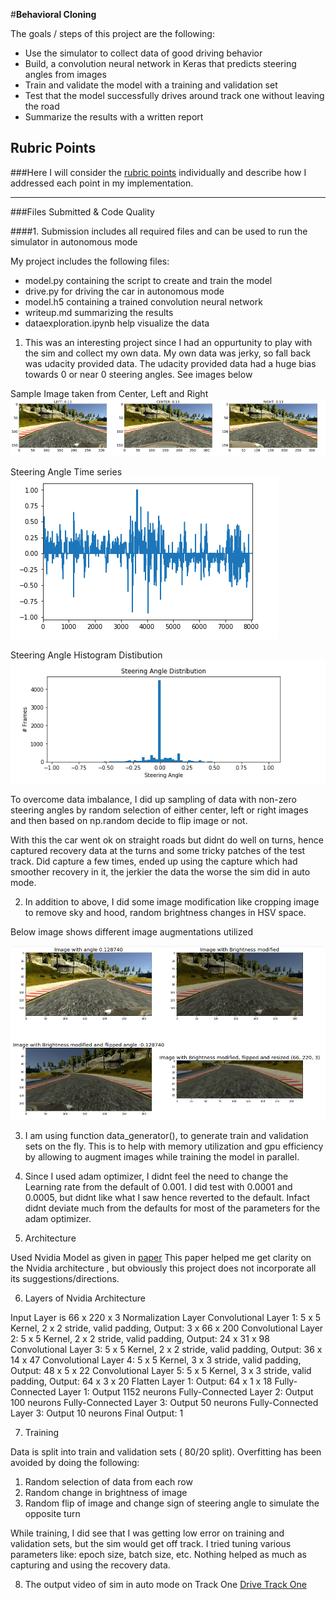 #**Behavioral Cloning** 

The goals / steps of this project are the following:
* Use the simulator to collect data of good driving behavior
* Build, a convolution neural network in Keras that predicts steering angles from images
* Train and validate the model with a training and validation set
* Test that the model successfully drives around track one without leaving the road
* Summarize the results with a written report


[//]: # (Image References)

[image1]: ./output_images/timeseries.jpg
[image2]: ./output_images/anglehistogram.jpg
[image3]: ./output_images/augmentedimage.jpg
[image4]: ./output_images/sampleimagecenterleftright.jpg

## Rubric Points
###Here I will consider the [rubric points](https://review.udacity.com/#!/rubrics/432/view) individually and describe how I addressed each point in my implementation.  

---
###Files Submitted & Code Quality

####1. Submission includes all required files and can be used to run the simulator in autonomous mode

My project includes the following files:
* model.py containing the script to create and train the model
* drive.py for driving the car in autonomous mode
* model.h5 containing a trained convolution neural network 
* writeup.md summarizing the results
* dataexploration.ipynb help visualize the data

1) This was an interesting project since I had an oppurtunity to play with the sim and collect my own data. My own data was jerky, so fall back was udacity provided data. The udacity provided data had a huge bias towards 0 or near 0 steering angles. See images below

Sample Image taken from Center, Left and Right
![alt text][image4]

Steering Angle Time series
![alt text][image1]

Steering Angle Histogram Distibution
![alt text][image2]

To overcome data imbalance, I did up sampling of data with non-zero steering angles by random selection of either center, left or right images and then based on np.random decide to flip image or not.

With this the car went ok on straight roads but didnt do well on turns, hence captured recovery data at the turns and some tricky patches of the test track. Did capture a few times, ended up using the capture which had smoother recovery in it, the jerkier the data the worse the sim did in auto mode.

2) In addition to above, I did some image modification like cropping image to remove sky and hood, random brightness changes in HSV space.

Below image shows different image augmentations utilized

![alt text][image3]


3) I am using function data_generator(), to generate train and validation sets on the fly. This is to help with memory utilization and gpu efficiency by allowing to augment images while training the model in parallel.

4) Since I used adam optimizer, I didnt feel the need to change the Learning rate from the default of 0.001. I did test with 0.0001 and 0.0005, but didnt like what I saw hence reverted to the default. Infact didnt deviate much from the defaults for most of the parameters for the adam optimizer. 

5) Architecture

Used Nvidia Model as given in [paper](http://images.nvidia.com/content/tegra/automotive/images/2016/solutions/pdf/end-to-end-dl-using-px.pdf)
This paper helped me get clarity on the Nvidia architecture , but obviously this project does not incorporate all its suggestions/directions.

6) Layers of Nvidia Architecture

Input Layer is 66 x 220 x 3
Normalization Layer
Convolutional Layer 1: 5 x 5 Kernel, 2 x 2 stride, valid padding, Output: 3 x 66 x 200
Convolutional Layer 2: 5 x 5 Kernel, 2 x 2 stride, valid padding, Output: 24 x 31 x 98
Convolutional Layer 3: 5 x 5 Kernel, 2 x 2 stride, valid padding, Output: 36 x 14 x 47
Convolutional Layer 4: 5 x 5 Kernel, 3 x 3 stride, valid padding, Output: 48 x 5 x 22
Convolutional Layer 5: 5 x 5 Kernel, 3 x 3 stride, valid padding, Output: 64 x 3 x 20
Flatten Layer 1: Output: 64 x 1 x 18
Fully-Connected Layer 1: Output 1152 neurons
Fully-Connected Layer 2: Output 100 neurons
Fully-Connected Layer 3: Output 50 neurons
Fully-Connected Layer 3: Output 10 neurons
Final Output: 1

7) Training

Data is split into train and validation sets ( 80/20 split). Overfitting has been avoided by doing the following:

1) Random selection of data from each row
2) Random change in brightness of image
3) Random flip of image and change sign of steering angle to simulate the opposite turn

While training, I did see that I was getting low error on training and validation sets, but the sim would get off track. I tried tuning various parameters like: epoch size, batch size, etc. Nothing helped as much as capturing and using the recovery data.

8) The output video of sim in auto mode on Track One
[Drive Track One](https://youtu.be/R8C0DUNY4O8)

